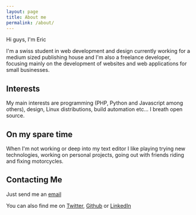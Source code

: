 ```yaml
---
layout: page
title: About me
permalink: /about/
---
```


Hi guys, I'm Eric

I'm a swiss student in web development and design currently working for a medium sized publishing house and I'm also a freelance developer, focusing mainly on the development of websites and web applications for small businesses.

## Interests

My main interests are programming (PHP, Python and Javascript among others), design, Linux distributions, build automation etc... I breath open source.

## On my spare time

When I'm not working or deep into my text editor I like playing trying new technologies, working on personal projects, going out with friends riding and fixing motorcycles.

## Contacting Me

Just send me an [email](contact@edupertuis.net)

You can also find me on [Twitter](https://twitter.com/dupertuiseric), [Github](https://github.com/EricDupertuis) or [LinkedIn](https://ch.linkedin.com/in/eric-dupertuis-92470193)
